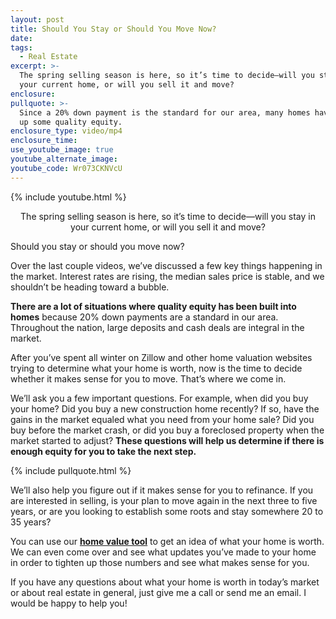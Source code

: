 ```yaml
---
layout: post
title: Should You Stay or Should You Move Now?
date:
tags:
  - Real Estate
excerpt: >-
  The spring selling season is here, so it’s time to decide—will you stay in
  your current home, or will you sell it and move?
enclosure:
pullquote: >-
  Since a 20% down payment is the standard for our area, many homes have built
  up some quality equity.
enclosure_type: video/mp4
enclosure_time:
use_youtube_image: true
youtube_alternate_image:
youtube_code: Wr073CKNVcU
---
```


{% include youtube.html %}

<center>The spring selling season is here, so it’s time to decide—will you stay in your current home, or will you sell it and move?</center>

Should you stay or should you move now?&nbsp;

Over the last couple videos, we’ve discussed a few key things happening in the market. Interest rates are rising, the median sales price is stable, and we shouldn’t be heading toward a bubble.&nbsp;

**There are a lot of situations where quality equity has been built into homes** because 20% down payments are a standard in our area. Throughout the nation, large deposits and cash deals are integral in the market.&nbsp;

After you’ve spent all winter on Zillow and other home valuation websites trying to determine what your home is worth, now is the time to decide whether it makes sense for you to move. That’s where we come in.&nbsp;

We’ll ask you a few important questions. For example, when did you buy your home? Did you buy a new construction home recently? If so, have the gains in the market equaled what you need from your home sale? Did you buy before the market crash, or did you buy a foreclosed property when the market started to adjust? **These questions will help us determine if there is enough equity for you to take the next step.**

{% include pullquote.html %}

We’ll also help you figure out if it makes sense for you to refinance. If you are interested in selling, is your plan to move again in the next three to five years, or are you looking to establish some roots and stay somewhere 20 to 35 years?&nbsp;

You can use our **[home value tool](http://www.rioloresidentialgroup.com/cma/property-valuation/)**&nbsp;to get an idea of what your home is worth. We can even come over and see what updates you’ve made to your home in order to tighten up those numbers and see what makes sense for you.

If you have any questions about what your home is worth in today’s market or about real estate in general, just give me a call or send me an email. I would be happy to help you!<br>&nbsp;